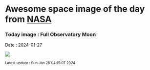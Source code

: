 
# Awesome space image of the day from [NASA](https://api.nasa.gov/)

### Today image : Full Observatory Moon
Date : 2024-01-27

![](https://apod.nasa.gov/apod/image/2401/Full_Moon_Jan_24_Beletsky1024c.jpg)

<small>Latest update : Sun Jan 28 04:15:07 2024</small>
        